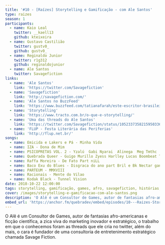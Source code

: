 ```yaml
---
title: '#10 - [Raízes] Storytelling e Gamificação - com Ale Santos'
type: raizes
season: 1
participants:
  - name: Kaio Leal
    twitter: __kaell13
    github: kteixeira
  - name: Gustavo Castilião
    twitter: gustv0_
    github: gustv0_
  - name: Reginaldo Junior
    twitter: r1g312
    github: reginaldojunior
  - name: Ale Santos
    twitter: Savagefiction
links:
  - name: 'Ale Santos'
    link: 'https://twitter.com/Savagefiction'
  - name: 'Savagefiction'
    link: 'http://savagefiction.com/'
  - name: 'Ale Santos no BuzzFeed'
    link: 'https://www.buzzfeed.com/tatianafarah/este-escritor-brasileiro-esta-contando-historias-do-povo'
  - name: 'Storytelling'
    link: 'https://www.tracto.com.br/o-que-e-storytelling/'
  - name: 'Uma das threads do Ale Santos'
    link: 'https://twitter.com/Savagefiction/status/1052337358215950336'
  - name: 'FLUP - Festa Literária das Periferias'
    link: 'http://flup.net.br/'
songs:
  - name: Emicida e Lakers e Pá - Minha Vida
  - name: IZA - Dona de Mim
  - name: PSICOPRETAS VOL. 2 - Yzalú  Gabi Nyarai  Alinega  Meg Tmthc  Sistah Chilli  Monna Brutal
  - name: Quebrada Queer - Guigo Murillo Zyess Harlley Lucas Boombeat Tchelo Gomez
  - name: Raffa Moreira - De Fato Part niLL
  - name: Baco Exu do Blues - Disgraca do ano part Bril e Bk Nectar gang
  - name: PARTEUM - MMXVIII
  - name: Racionais - Mente do Vilao
  - name: Kodak Black - Tunnel Vision
date: 2018-10-22 12:00:00
tags: storytelling, gamificação, games, afro, savagefiction, histórias, raízes, negritude, tech, quebradev, periferia, comunidade, conhecimento, tecnologia
cover: /images/storytelling-e-gamificacao-com-ale-santos.png
description: 'O Alê é um Consultor de Games, autor de fantasias afro-americanas e ficação científica, a zica viva do marketing inovador e estratégico.'
embed_url: 'https://anchor.fm/quebradev/embed/episodes/10---Raizes-Storytelling-e-Gamificacao---com-Ale-Santos-eclvbu'
---
```


O Alê é um Consultor de Games, autor de fantasias afro-americanas e ficção científica, a zica viva do marketing inovador e estratégico, o trabalho em que o conhecemos foram as threads que ele cria no twitter, além do mais, o cara é fundador de uma consultoria de entretenimento estratégico chamada Savage Fiction.
